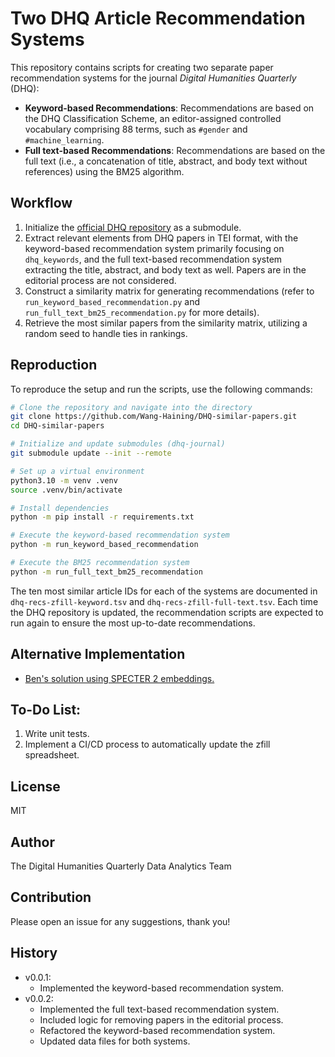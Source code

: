 # Two DHQ Article Recommendation Systems


This repository contains scripts for creating two separate paper recommendation systems for the journal 
*Digital Humanities Quarterly* (DHQ):

- **Keyword-based Recommendations**: Recommendations are based on the DHQ Classification Scheme, an editor-assigned 
controlled vocabulary comprising 88 terms, such as `#gender` and `#machine_learning`.
- **Full text-based Recommendations**: Recommendations are based on the full text (i.e., a concatenation of title, 
abstract, and body text without references) using the BM25 algorithm.


## Workflow
1. Initialize the [official DHQ repository](https://github.com/Digital-Humanities-Quarterly/dhq-journal) as a submodule.
2. Extract relevant elements from DHQ papers in TEI format, with the keyword-based recommendation system primarily 
focusing on `dhq_keywords`, and the full text-based recommendation system extracting the title, abstract, and body text 
as well. Papers are in the editorial process are not considered.
3. Construct a similarity matrix for generating recommendations (refer to `run_keyword_based_recommendation.py` and 
`run_full_text_bm25_recommendation.py` for more details).
4. Retrieve the most similar papers from the similarity matrix, utilizing a random seed to handle ties in rankings.

## Reproduction

To reproduce the setup and run the scripts, use the following commands:

```bash
# Clone the repository and navigate into the directory
git clone https://github.com/Wang-Haining/DHQ-similar-papers.git
cd DHQ-similar-papers

# Initialize and update submodules (dhq-journal)
git submodule update --init --remote

# Set up a virtual environment
python3.10 -m venv .venv
source .venv/bin/activate

# Install dependencies
python -m pip install -r requirements.txt

# Execute the keyword-based recommendation system
python -m run_keyword_based_recommendation

# Execute the BM25 recommendation system
python -m run_full_text_bm25_recommendation
```

The ten most similar article IDs for each of the systems are documented in `dhq-recs-zfill-keyword.tsv` and 
`dhq-recs-zfill-full-text.tsv`. Each time the DHQ repository is updated, the recommendation scripts are expected to 
run again to ensure the most up-to-date recommendations.

## Alternative Implementation
- [Ben's solution using SPECTER 2 embeddings.](https://github.com/bcglee/DHQ-similar-papers)

## To-Do List:
1. Write unit tests.
2. Implement a CI/CD process to automatically update the zfill spreadsheet.

## License
MIT

## Author
The Digital Humanities Quarterly Data Analytics Team

## Contribution
Please open an issue for any suggestions, thank you!

## History
- v0.0.1: 
  - Implemented the keyword-based recommendation system.
- v0.0.2:
  - Implemented the full text-based recommendation system.
  - Included logic for removing papers in the editorial process.
  - Refactored the keyword-based recommendation system.
  - Updated data files for both systems.
